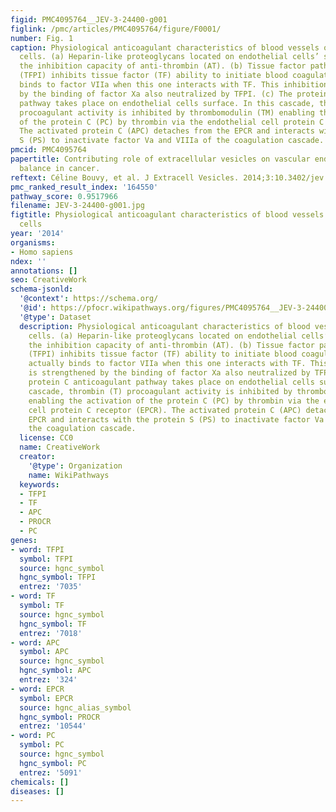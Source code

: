 ```yaml
---
figid: PMC4095764__JEV-3-24400-g001
figlink: /pmc/articles/PMC4095764/figure/F0001/
number: Fig. 1
caption: Physiological anticoagulant characteristics of blood vessels on endothelial
  cells. (a) Heparin-like proteoglycans located on endothelial cells’ surface enhance
  the inhibition capacity of anti-thrombin (AT). (b) Tissue factor pathway inhibitor
  (TFPI) inhibits tissue factor (TF) ability to initiate blood coagulation. TFPI actually
  binds to factor VIIa when this one interacts with TF. This inhibition is strengthened
  by the binding of factor Xa also neutralized by TFPI. (c) The protein C anticoagulant
  pathway takes place on endothelial cells surface. In this cascade, thrombin (T)
  procoagulant activity is inhibited by thrombomodulin (TM) enabling the activation
  of the protein C (PC) by thrombin via the endothelial cell protein C receptor (EPCR).
  The activated protein C (APC) detaches from the EPCR and interacts with the protein
  S (PS) to inactivate factor Va and VIIIa of the coagulation cascade.
pmcid: PMC4095764
papertitle: Contributing role of extracellular vesicles on vascular endothelium haemostatic
  balance in cancer.
reftext: Céline Bouvy, et al. J Extracell Vesicles. 2014;3:10.3402/jev.v3.24400.
pmc_ranked_result_index: '164550'
pathway_score: 0.9517966
filename: JEV-3-24400-g001.jpg
figtitle: Physiological anticoagulant characteristics of blood vessels on endothelial
  cells
year: '2014'
organisms:
- Homo sapiens
ndex: ''
annotations: []
seo: CreativeWork
schema-jsonld:
  '@context': https://schema.org/
  '@id': https://pfocr.wikipathways.org/figures/PMC4095764__JEV-3-24400-g001.html
  '@type': Dataset
  description: Physiological anticoagulant characteristics of blood vessels on endothelial
    cells. (a) Heparin-like proteoglycans located on endothelial cells’ surface enhance
    the inhibition capacity of anti-thrombin (AT). (b) Tissue factor pathway inhibitor
    (TFPI) inhibits tissue factor (TF) ability to initiate blood coagulation. TFPI
    actually binds to factor VIIa when this one interacts with TF. This inhibition
    is strengthened by the binding of factor Xa also neutralized by TFPI. (c) The
    protein C anticoagulant pathway takes place on endothelial cells surface. In this
    cascade, thrombin (T) procoagulant activity is inhibited by thrombomodulin (TM)
    enabling the activation of the protein C (PC) by thrombin via the endothelial
    cell protein C receptor (EPCR). The activated protein C (APC) detaches from the
    EPCR and interacts with the protein S (PS) to inactivate factor Va and VIIIa of
    the coagulation cascade.
  license: CC0
  name: CreativeWork
  creator:
    '@type': Organization
    name: WikiPathways
  keywords:
  - TFPI
  - TF
  - APC
  - PROCR
  - PC
genes:
- word: TFPI
  symbol: TFPI
  source: hgnc_symbol
  hgnc_symbol: TFPI
  entrez: '7035'
- word: TF
  symbol: TF
  source: hgnc_symbol
  hgnc_symbol: TF
  entrez: '7018'
- word: APC
  symbol: APC
  source: hgnc_symbol
  hgnc_symbol: APC
  entrez: '324'
- word: EPCR
  symbol: EPCR
  source: hgnc_alias_symbol
  hgnc_symbol: PROCR
  entrez: '10544'
- word: PC
  symbol: PC
  source: hgnc_symbol
  hgnc_symbol: PC
  entrez: '5091'
chemicals: []
diseases: []
---
```

